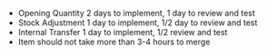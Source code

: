 - Opening Quantity 2 days to implement, 1 day to review and test
- Stock Adjustment 1 day to implement, 1/2 day to review and test
- Internal Transfer  1 day to implement, 1/2 review and test
- Item should not take more than 3-4 hours to merge